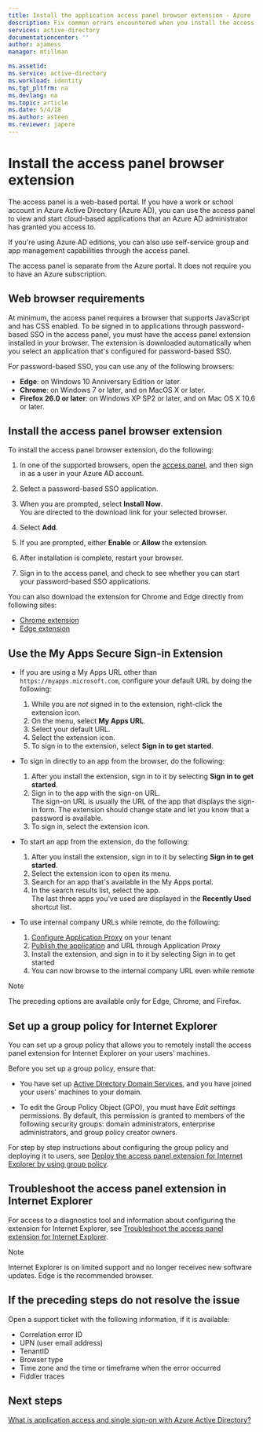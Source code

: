 ```yaml
---
title: Install the application access panel browser extension - Azure | Microsoft Docs
description: Fix common errors encountered when you install the access panel browser extension.
services: active-directory
documentationcenter: ''
author: ajamess
manager: mtillman

ms.assetid: 
ms.service: active-directory
ms.workload: identity
ms.tgt_pltfrm: na
ms.devlang: na
ms.topic: article
ms.date: 5/4/18
ms.author: asteen
ms.reviewer: japere
---
```


# Install the access panel browser extension

The access panel is a web-based portal. If you have a work or school account in Azure Active Directory (Azure AD), you can use the access panel to view and start cloud-based applications that an Azure AD administrator has granted you access to. 

If you're using Azure AD editions, you can also use self-service group and app management capabilities through the access panel. 

The access panel is separate from the Azure portal. It does not require you to have an Azure subscription.

## Web browser requirements

At minimum, the access panel requires a browser that supports JavaScript and has CSS enabled. To be signed in to applications through password-based SSO in the access panel, you must have the access panel extension installed in your browser. The extension is downloaded automatically when you select an application that's configured for password-based SSO.

For password-based SSO, you can use any of the following browsers:

- **Edge**: on Windows 10 Anniversary Edition or later. 
- **Chrome**: on Windows 7 or later, and on MacOS X or later.
- **Firefox 26.0 or later**: on Windows XP SP2 or later, and on Mac OS X 10.6 or later.

## Install the access panel browser extension

To install the access panel browser extension, do the following:

1.  In one of the supported browsers, open the [access panel](https://myapps.microsoft.com), and then sign in as a user in your Azure AD account.

2.  Select a password-based SSO application.

3.  When you are prompted, select **Install Now**.  
    You are directed to the download link for your selected browser. 
    
4.  Select **Add**.

5.  If you are prompted, either **Enable** or **Allow** the extension.

6.  After installation is complete, restart your browser.

7.  Sign in to the access panel, and check to see whether you can start your password-based SSO applications.

You can also download the extension for Chrome and Edge directly from following sites:

- [Chrome extension](https://chrome.google.com/webstore/detail/access-panel-extension/ggjhpefgjjfobnfoldnjipclpcfbgbhl)
- [Edge extension](https://www.microsoft.com/store/apps/9pc9sckkzk84) 

## Use the My Apps Secure Sign-in Extension
* If you are using a My Apps URL other than `https://myapps.microsoft.com`, configure your default URL by doing the following:
   1. While you are *not* signed in to the extension, right-click the extension icon.
   2. On the menu, select **My Apps URL**.
   3. Select your default URL.
   4. Select the extension icon.
   5. To sign in to the extension, select **Sign in to get started**.

* To sign in directly to an app from the browser, do the following:
   1. After you install the extension, sign in to it by selecting **Sign in to get started**.
   2. Sign in to the app with the sign-on URL.  
       The sign-on URL is usually the URL of the app that displays the sign-in form.
       The extension should change state and let you know that a password is available.
   3. To sign in, select the extension icon.

* To start an app from the extension, do the following:
   1. After you install the extension, sign in to it by selecting **Sign in to get started**.
   2. Select the extension icon to open its menu.
   3. Search for an app that's available in the My Apps portal.
   4. In the search results list, select the app.  
       The last three apps you've used are displayed in the **Recently Used** shortcut list.
       
* To use internal company URLs while remote, do the following:
    1. [Configure Application Proxy](https://docs.microsoft.com/en-us/azure/active-directory/active-directory-application-proxy-enable) on your tenant
    2. [Publish the application](https://docs.microsoft.com/en-us/azure/active-directory/application-proxy-publish-azure-portal) and URL through Application Proxy
    3. Install the extension, and sign in to it by selecting Sign in to get started
    4. You can now browse to the internal company URL even while remote

> [!NOTE]
> The preceding options are available only for Edge, Chrome, and Firefox.

## Set up a group policy for Internet Explorer

You can set up a group policy that allows you to remotely install the access panel extension for Internet Explorer on your users' machines.

Before you set up a group policy, ensure that:

-   You have set up [Active Directory Domain Services](https://msdn.microsoft.com/library/aa362244%28v=vs.85%29.aspx), and you have joined your users' machines to your domain.

-   To edit the Group Policy Object (GPO), you must have *Edit settings* permissions. By default, this permission is granted to members of the following security groups: domain administrators, enterprise administrators, and group policy creator owners.

For step by step instructions about configuring the group policy and deploying it to users, see [Deploy the access panel extension for Internet Explorer by using group policy](active-directory-saas-ie-group-policy.md).

## Troubleshoot the access panel extension in Internet Explorer

For access to a diagnostics tool and information about configuring the extension for Internet Explorer, see [Troubleshoot the access panel extension for Internet Explorer](active-directory-saas-ie-troubleshooting.md).

> [!NOTE]
> Internet Explorer is on limited support and no longer receives new software updates. Edge is the recommended browser.

## If the preceding steps do not resolve the issue

Open a support ticket with the following information, if it is available:

-   Correlation error ID
-   UPN (user email address)
-   TenantID
-   Browser type
-   Time zone and the time or timeframe when the error occurred
-   Fiddler traces

## Next steps
[What is application access and single sign-on with Azure Active Directory?](active-directory-appssoaccess-whatis.md)
